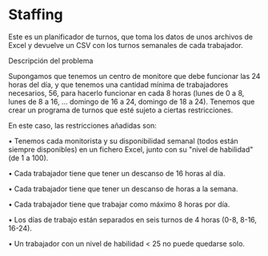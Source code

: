 # Staffing

Este es un planificador de turnos, que toma los datos de unos archivos de Excel y devuelve un CSV con los turnos semanales de cada trabajador.


Descripción del problema

Supongamos  que tenemos un centro de monitore que debe funcionar las 24 horas del día, y que tenemos una cantidad mínima de trabajadores necesarios, 56, para hacerlo funcionar en cada 8 horas (lunes de 0 a 8, lunes de 8 a 16, ... domingo de 16 a 24, domingo de 18 a 24). Tenemos que crear un programa de turnos que esté sujeto a ciertas restricciones.

En este caso, las restricciones añadidas son:

$\bullet$ Tenemos cada monitorista y su disponibilidad semanal (todos están siempre disponibles) en un fichero Excel, junto con su "nivel de habilidad" (de 1 a 100).

$\bullet$ Cada trabajador tiene que tener un descanso de 16 horas al día.

$\bullet$ Cada trabajador tiene que tener un descanso de  horas a la semana.

$\bullet$ Cada trabajador tiene que trabajar como máximo 8 horas por día.

$\bullet$ Los días de trabajo están separados en seis turnos de 4 horas (0-8, 8-16, 16-24).

$\bullet$ Un trabajador con un nivel de habilidad < 25 no puede quedarse solo.

